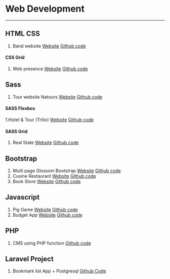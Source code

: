 # Web Development

---

## HTML CSS

1. Band website [Website](https://hemanshueng.github.io/The-band-responsive-website/) [Github code](https://github.com/hemanshuEng/The-band-responsive-website)

#### CSS Grid

1. Web presence [Website](https://hemanshueng.github.io/css-grid/) [Github code](https://github.com/hemanshuEng/css-grid)

## Sass

1. Tour website Natours [Website](https://hemanshueng.github.io/Natours-Sass-project/) [Github code](https://github.com/hemanshuEng/Natours-Sass-project)

#### SASS Flexbox

1.Hotel & Tour (Trilio) [Website](https://github.com/hemanshuEng/Trilio-Sass-Flexbox) [Github code](https://hemanshueng.github.io/Trilio-Sass-Flexbox/)

#### SASS Grid

1. Real State [Website](https://github.com/hemanshuEng/Nexter-Sass-grid) [Github code](https://hemanshueng.github.io/Nexter-Sass-grid/)

## Bootstrap

1. Multi page Glossom Bootstrap [Website](https://hemanshueng.github.io/Glossom-Bootstrap/) [Github code](https://github.com/hemanshuEng/Glossom-Bootstrap)
2. Cusine Restaurant [Website](https://hemanshueng.github.io/Cuisine-bootstrap/) [Github code](https://github.com/hemanshuEng/Cuisine-bootstrap)
3. Book Store [Website](https://hemanshueng.github.io/book-store-bootstrap/) [Github code](https://github.com/hemanshuEng/book-store-bootstrap)

## Javascript

1. Pig Game [Website](https://hemanshueng.github.io/Pig-Game/) [Github code](https://github.com/hemanshuEng/Pig-Game)
2. Budget App [Website](https://hemanshueng.github.io/bubget-app/) [Github code](https://github.com/hemanshuEng/bubget-app)

## PHP

1. CMS using PHP function [Github code](https://github.com/hemanshuEng/CMS)

## Laravel Project

1. Bookmark list App + Postgresql [Github Code](https://github.com/hemanshuEng/laravel_postgre)
